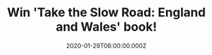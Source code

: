 ---
campaign-uuid: "c-8b5afc05-5065-4961-ace3-049dbcc901d5"
type: "Competition"
category: "Gifts"
date: "2020-01-29T06:00:00.000Z"
end-date: "2020-03-29T23:59:00.000Z"
disable-form: false
is_promoted: true
has_entry_page: true
title: "Win 'Take the Slow Road: England and Wales' book!"
competition-description: "<p> 'Take the Slow Road: England and Wales' book takes a\
  \ look at enjoying and taking life slowly. Its about making the most of the time,\
  \ to enjoy journeys and places for their own sake. Its about stopping and putting\
  \ the kettle on. We are giving away a copy of this beautiful book to one lucky member\
  \ to win.</p>\n<p>Enter below and get ready to explore the most breathtaking roads\
  \ of England and Wales.</p>\n"
hero-header: "Win 'Take the Slow Road: England and Wales' book!"
terms-confirmation: "N/A"
banner-img: "https://assets.expresslyapp.com/asset-7b1df321-2e49-4e39-b787-5a75d09779dc.jpg"
logo-left-href: "http://club.expressly.io"
logo-left-image: "https://assets.expresslyapp.com/asset-f2244779-9967-4f0b-93f8-c09093363ca7.jpg"
logo-left-title: "Expressly Club"
bg-image-hero: "https://assets.expresslyapp.com/asset-7778f748-404f-41e4-b568-9891e63e2a43.jpg"
bg-image-first: "https://assets.expresslyapp.com/asset-07375710-2b2b-4cbc-a284-5dd359ac8844.jpg"
section1-content: "<p>Forget hurrying. Forget putting your foot down and racing through\
  \ sweeping bends. Forget the blur of a life lived too fast. This is a look at taking\
  \ life slowly. Its about taking the time to enjoy journeys and places for their\
  \ own sake. Its about stopping and putting the kettle on. Stopping to take a picture.\
  \ Stopping to enjoy stopping.</p>\n<p>Enter below for a chance to win.</p>\n"
entry-title: "Win 'Take the Slow Road: England and Wales' book!"
entry-content: "<p>Enter the draw to win 'Take the Slow Road: England and Wales' book\
  \ by completing the form below before 23:59 on the 29th of March 2019.</p>\n"
has-winner: false
prize-description: "'Take the Slow Road: England and Wales' book!"
special-conditions: "Multiple entries are allowed up to one every day."
country-restrictions:
- "GB"
---